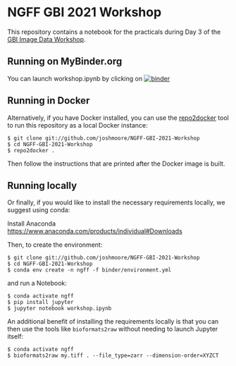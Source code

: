 # NGFF GBI 2021 Workshop

This repository contains a notebook for the practicals during Day 3 of the [GBI
Image Data Workshop](https://www.globalbioimaging.org/international-training-courses-for-core-facility-staff/image-data-course).

## Running on MyBinder.org

You can launch workshop.ipynb by clicking on
[![binder](https://mybinder.org/badge_logo.svg)](https://mybinder.org/v2/gh/joshmoore/NGFF-GBI-2021-Workshop/HEAD?filepath=workshop.ipynb)

## Running in Docker

Alternatively, if you have Docker installed, you can use the [repo2docker](https://repo2docker.readthedocs.io/en/latest/)
tool to run this repository as a local Docker instance:

    $ git clone git://github.com/joshmoore/NGFF-GBI-2021-Workshop
    $ cd NGFF-GBI-2021-Workshop
    $ repo2docker .

Then follow the instructions that are printed after the Docker image is built.

## Running locally

Or finally, if you would like to install the necessary requirements locally,
we suggest using conda:

Install Anaconda https://www.anaconda.com/products/individual#Downloads

Then, to create the environment:

    $ git clone git://github.com/joshmoore/NGFF-GBI-2021-Workshop
    $ cd NGFF-GBI-2021-Workshop
    $ conda env create -n ngff -f binder/environment.yml

and run a Notebook:

    $ conda activate ngff
    $ pip install jupyter
    $ jupyter notebook workshop.ipynb

An additional benefit of installing the requirements locally is that you
can then use the tools like `bioformats2raw` without needing to launch
Jupyter itself:

    $ conda activate ngff
    $ bioformats2raw my.tiff . --file_type=zarr --dimension-order=XYZCT
